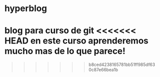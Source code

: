 # hyperblog
blog para curso de git
<<<<<<< HEAD
en este curso aprenderemos mucho mas de lo que parece!
=======
>>>>>>> b8ced4238165781bb51ff985df630c87e66bea1b
